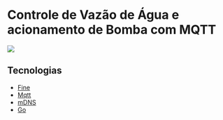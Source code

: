 # Controle de Vazão de Água e acionamento de Bomba com MQTT

![](/home/blx32/go/src/github.com/gabrielmoura/FyneT/print.jpg)

## Tecnologias
- [Fine](https://fyne.io/)
- [Mqtt](https://mqtt.org/)
- [mDNS](https://en.wikipedia.org/wiki/Multicast_DNS)
- [Go](https://golang.org/)


